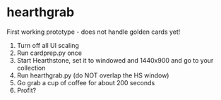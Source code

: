# hearthgrab
First working prototype - does not handle golden cards yet!

1. Turn off all UI scaling
2. Run cardprep.py once
3. Start Hearthstone, set it to windowed and 1440x900 and go to your collection
4. Run hearthgrab.py (do NOT overlap the HS window)
5. Go grab a cup of coffee for about 200 seconds
6. Profit?
